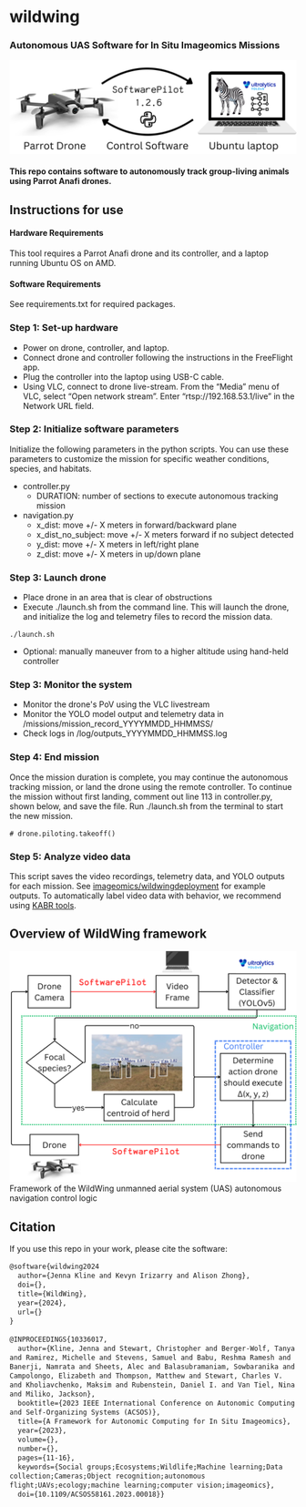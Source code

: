 # wildwing
### Autonomous UAS Software for In Situ Imageomics Missions

<img src="images/overview.png" alt="Thumbnail" width="600"/>

#### This repo contains software to autonomously track group-living animals using Parrot Anafi drones.

## Instructions for use
#### Hardware Requirements
This tool requires a Parrot Anafi drone and its controller, and a laptop running Ubuntu OS on AMD.

#### Software Requirements
See requirements.txt for required packages.

### Step 1: Set-up hardware
- Power on drone, controller, and laptop.
- Connect drone and controller following the instructions in the FreeFlight app.
- Plug the controller into the laptop using USB-C cable.
- Using VLC, connect to drone live-stream. From the “Media” menu of VLC, select “Open network stream”. Enter “rtsp://192.168.53.1/live” in the Network URL field.

### Step 2: Initialize software parameters
Initialize the following parameters in the python scripts. You can use these parameters to customize the mission for specific weather conditions, species, and habitats.
- controller.py
  - DURATION: number of sections to execute autonomous tracking mission
- navigation.py
  - x_dist: move +/- X meters in forward/backward plane
  - x_dist_no_subject: move +/- X meters forward if no subject detected
  - y_dist: move +/- X meters in left/right plane
  - z_dist: move +/- X meters in up/down plane

### Step 3: Launch drone
- Place drone in an area that is clear of obstructions
- Execute ./launch.sh from the command line. This will launch the drone, and initialize the log and telemetry files to record the mission data.
```
./launch.sh
```

- Optional: manually maneuver from to a higher altitude using hand-held controller

### Step 3: Monitor the system
- Monitor the drone's PoV using the VLC livestream
- Monitor the YOLO model output and telemetry data in /missions/mission_record_YYYYMMDD_HHMMSS/
- Check logs in /log/outputs_YYYYMMDD_HHMMSS.log

### Step 4: End mission
Once the mission duration is complete, you may continue the autonomous tracking mission, or land the drone using the remote controller.
To continue the mission without first landing, comment out line 113 in controller.py, shown below, and save the file. Run ./launch.sh from the terminal to start the new mission.

```
# drone.piloting.takeoff()
```

### Step 5: Analyze video data
This script saves the video recordings, telemetry data, and YOLO outputs for each mission. See [imageomics/wildwingdeployment](https://huggingface.co/datasets/imageomics/wildwingdeployment) for example outputs.
To automatically label video data with behavior, we recommend using [KABR tools](https://github.com/Imageomics/kabr-tools).


## Overview of WildWing framework
![](images/framework.png)
Framework of the WildWing unmanned aerial system (UAS) autonomous navigation control logic


## Citation
If you use this repo in your work, please cite the software:
```
@software{wildwing2024
  author={Jenna Kline and Kevyn Irizarry and Alison Zhong},
  doi={},
  title={WildWing},
  year={2024},
  url={}
}

@INPROCEEDINGS{10336017,
  author={Kline, Jenna and Stewart, Christopher and Berger-Wolf, Tanya and Ramirez, Michelle and Stevens, Samuel and Babu, Reshma Ramesh and Banerji, Namrata and Sheets, Alec and Balasubramaniam, Sowbaranika and Campolongo, Elizabeth and Thompson, Matthew and Stewart, Charles V. and Kholiavchenko, Maksim and Rubenstein, Daniel I. and Van Tiel, Nina and Miliko, Jackson},
  booktitle={2023 IEEE International Conference on Autonomic Computing and Self-Organizing Systems (ACSOS)}, 
  title={A Framework for Autonomic Computing for In Situ Imageomics}, 
  year={2023},
  volume={},
  number={},
  pages={11-16},
  keywords={Social groups;Ecosystems;Wildlife;Machine learning;Data collection;Cameras;Object recognition;autonomous flight;UAVs;ecology;machine learning;computer vision;imageomics},
  doi={10.1109/ACSOS58161.2023.00018}}


```